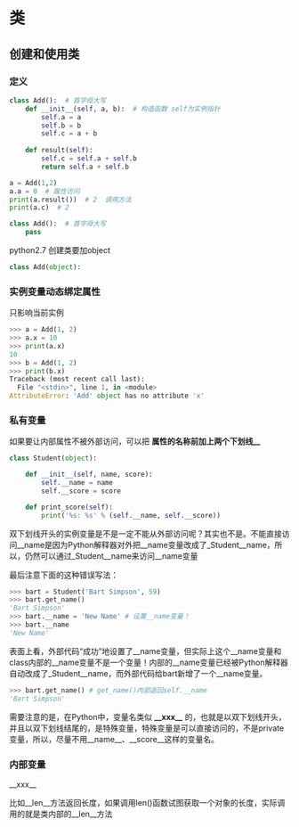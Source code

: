 # 类

## 创建和使用类

### 定义

```python
class Add():  # 首字母大写
    def __init__(self, a, b):  # 构造函数 self为实例指针
        self.a = a
        self.b = b
        self.c = a + b
    
    def result(self):
        self.c = self.a + self.b
        return self.a + self.b

a = Add(1,2)
a.a = 0  # 属性访问
print(a.result())  # 2  调用方法
print(a.c)  # 2
```

```python
class Add():  # 首字母大写
    pass
```


python2.7 创建类要加object

```python
class Add(object):
```

### 实例变量动态绑定属性

只影响当前实例

```python
>>> a = Add(1, 2)
>>> a.x = 10
>>> print(a.x)
10
>>> b = Add(1, 2)
>>> print(b.x)
Traceback (most recent call last):
  File "<stdin>", line 1, in <module>
AttributeError: 'Add' object has no attribute 'x'
```

### 私有变量

如果要让内部属性不被外部访问，可以把 **属性的名称前加上两个下划线__**

```python
class Student(object):

    def __init__(self, name, score):
        self.__name = name
        self.__score = score

    def print_score(self):
        print('%s: %s' % (self.__name, self.__score))
```

双下划线开头的实例变量是不是一定不能从外部访问呢？其实也不是。不能直接访问__name是因为Python解释器对外把__name变量改成了_Student__name，所以，仍然可以通过_Student__name来访问__name变量

最后注意下面的这种错误写法：

```python
>>> bart = Student('Bart Simpson', 59)
>>> bart.get_name()
'Bart Simpson'
>>> bart.__name = 'New Name' # 设置__name变量！
>>> bart.__name
'New Name'
```

表面上看，外部代码“成功”地设置了__name变量，但实际上这个__name变量和class内部的__name变量不是一个变量！内部的__name变量已经被Python解释器自动改成了_Student__name，而外部代码给bart新增了一个__name变量。

```python
>>> bart.get_name() # get_name()内部返回self.__name
'Bart Simpson'
```

需要注意的是，在Python中，变量名类似 **\_\_xxx__** 的，也就是以双下划线开头，并且以双下划线结尾的，是特殊变量，特殊变量是可以直接访问的，不是private变量，所以，尽量不用__name__、__score__这样的变量名。

### 内部变量

\_\_xxx__

比如__len__方法返回长度，如果调用len()函数试图获取一个对象的长度，实际调用的就是类内部的__len__方法